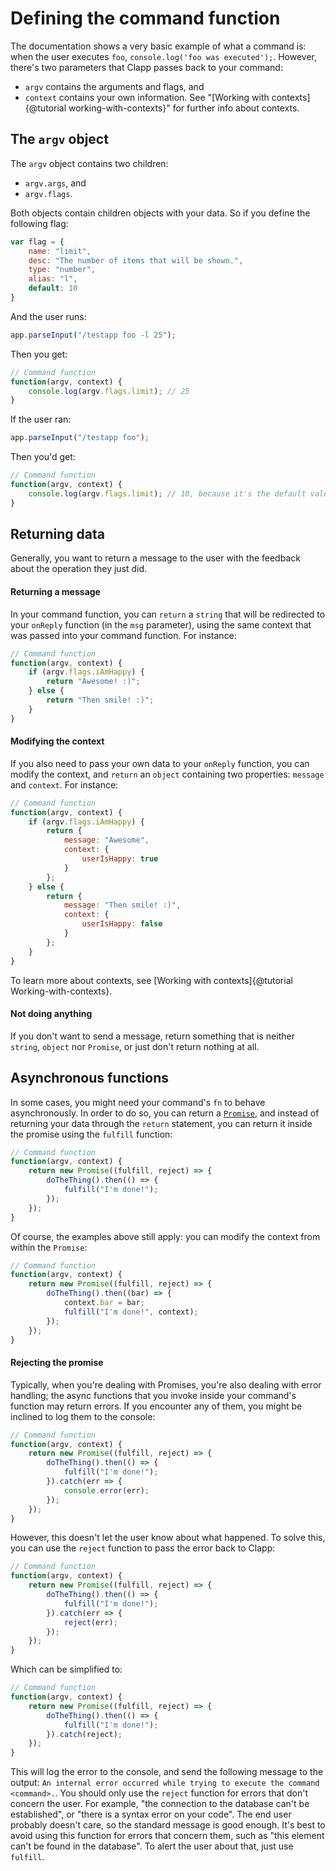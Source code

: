 # Defining the command function

The documentation shows a very basic example of what a command is: when the user executes `foo`, `console.log('foo was executed');`. However, there's two parameters that Clapp passes back to your command:

* `argv` contains the arguments and flags, and
* `context` contains your own information. See "[Working with contexts]{@tutorial working-with-contexts}" for further info about contexts.

## The `argv` object

The `argv` object contains two children:

* `argv.args`, and
* `argv.flags`.

Both objects contain children objects with your data. So if you define the following flag:

```javascript
var flag = {
	name: "limit",
	desc: "The number of items that will be shown.",
	type: "number",
	alias: "l",
	default: 10
}
```

And the user runs:

```javascript
app.parseInput("/testapp foo -l 25");
```

Then you get:

```javascript
// Command function
function(argv, context) {
	console.log(argv.flags.limit); // 25
}
```

If the user ran:
```javascript
app.parseInput("/testapp foo");
```
Then you'd get:

```javascript
// Command function
function(argv, context) {
	console.log(argv.flags.limit); // 10, because it's the default value.
}
```

## Returning data

Generally, you want to return a message to the user with the feedback about the operation they just did.

#### Returning a message

In your command function, you can `return` a `string` that will be redirected to your `onReply` function (in the `msg` parameter), using the same context that was passed into your command function. For instance:

```javascript
// Command function
function(argv, context) {
	if (argv.flags.iAmHappy) {
		return "Awesome! :)";
	} else {
		return "Then smile! :)";
	}
}
```

#### Modifying the context

If you also need to pass your own data to your `onReply` function, you can modify the context, and `return` an `object` containing two properties: `message` and `context`. For instance:

```javascript
// Command function
function(argv, context) {
	if (argv.flags.iAmHappy) {
		return {
			message: "Awesome",
			context: {
				userIsHappy: true
			}
		};
	} else {
		return {
			message: "Then smile! :)",
			context: {
				userIsHappy: false
			}
		};
	}
}
```

To learn more about contexts, see [Working with contexts]{@tutorial Working-with-contexts}.

#### Not doing anything

If you don't want to send a message, return something that is neither `string`, `object` nor
 `Promise`, or just don't return nothing at all.

## Asynchronous functions

In some cases, you might need your command's `fn` to behave asynchronously. In order to do so, 
you can return a [`Promise`](https://developer.mozilla.org/en-US/docs/Web/JavaScript/Reference/Global_Objects/Promise),
and instead of returning your data through the `return` statement, you can return it inside the 
promise using the `fulfill` function:

```javascript
// Command function
function(argv, context) {
	return new Promise((fulfill, reject) => {
		doTheThing().then(() => {
			fulfill("I'm done!");
		});
	});
}
```

Of course, the examples above still apply: you can modify the context from within the `Promise`:

```javascript
// Command function
function(argv, context) {
	return new Promise((fulfill, reject) => {
		doTheThing().then((bar) => {
			context.bar = bar;
			fulfill("I'm done!", context);
		});
	});
}
```

#### Rejecting the promise

Typically, when you're dealing with Promises, you're also dealing with error handling; the async 
functions that you invoke inside your command's function may return errors. If you encounter any 
of them, you might be inclined to log them to the console:

```javascript
// Command function
function(argv, context) {
	return new Promise((fulfill, reject) => {
		doTheThing().then(() => {
			fulfill("I'm done!");
		}).catch(err => {
			console.error(err);
		});
	});
}
```

However, this doesn't let the user know about what happened. To solve this, you can use the 
`reject` function to pass the error back to Clapp:

```javascript
// Command function
function(argv, context) {
	return new Promise((fulfill, reject) => {
		doTheThing().then(() => {
			fulfill("I'm done!");
		}).catch(err => {
			reject(err);
		});
	});
}
```

Which can be simplified to:

```javascript
// Command function
function(argv, context) {
	return new Promise((fulfill, reject) => {
		doTheThing().then(() => {
			fulfill("I'm done!");
		}).catch(reject);
	});
}
```

This will log the error to the console, and send the following message to the output: `An internal
error occurred while trying to execute the command <command>.`. You should only use the `reject` 
function for errors that don't concern the user. For example, "the connection to the database 
can't be established", or "there is a syntax error on your code". The end user probably doesn't 
care, so the standard message is good enough. It's best to avoid using this function for errors 
that concern them, such as "this element can't be found in the database". To alert the user about
 that, just use `fulfill`.